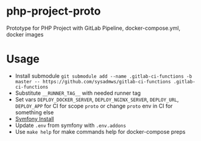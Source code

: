 # php-project-proto
Prototype for PHP Project with GitLab Pipeline, docker-compose.yml, docker images

# Usage
- Install submodule `git submodule add --name .gitlab-ci-functions -b master -- https://github.com/sysadmws/gitlab-ci-functions .gitlab-ci-functions`
- Substitute `__RUNNER_TAG__` with needed runner tag
- Set vars `DEPLOY_DOCKER_SERVER`, `DEPLOY_NGINX_SERVER`, `DEPLOY_URL`, `DEPLOY_APP` for CI for scope `proto` or change `proto` env in CI for something else
- [Symfony Install](https://symfony.com/download)
- Update `.env` from symfony with `.env.addons`
- Use `make help` for make commands help for docker-compose preps
